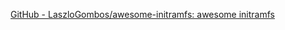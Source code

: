 
[GitHub - LaszloGombos/awesome-initramfs: awesome initramfs](https://github.com/LaszloGombos/awesome-initramfs)
